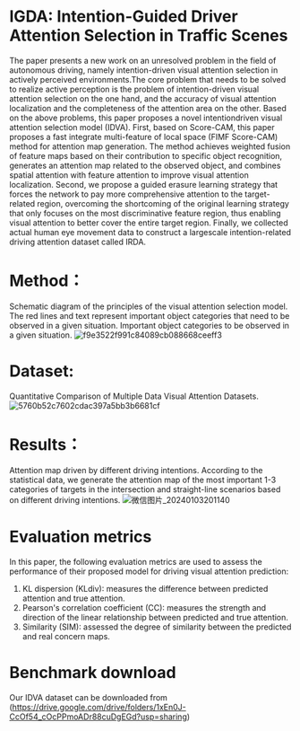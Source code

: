# IGDA: Intention-Guided Driver Attention Selection in Traffic Scenes
The paper presents a new work on an unresolved problem in the field of autonomous driving, namely intention-driven visual attention selection in actively perceived environments.The core problem that needs to be solved to realize active perception is the problem of intention-driven visual attention selection on the one hand, and the accuracy of visual attention localization and the completeness of the attention area on the other. Based on the above problems, this paper proposes a novel intentiondriven visual attention selection model (IDVA). First, based on Score-CAM, this paper proposes a fast integrate multi-feature of local space (FIMF Score-CAM) method for attention map generation. The method achieves weighted fusion of feature maps based on their contribution to specific object recognition, generates an attention map related to the observed object, and combines spatial attention with feature attention to improve visual attention localization. Second, we propose a guided erasure learning strategy that forces the network to pay more comprehensive attention to the target-related region, overcoming the shortcoming of the original learning strategy that only focuses on the most discriminative feature region, thus enabling visual attention to better cover the entire target region. Finally, we collected actual human eye movement data to construct a largescale intention-related driving attention dataset called IRDA.


# Method：
Schematic diagram of the principles of the visual attention selection model. The red lines and text represent important object categories that need to be observed in a given situation. Important object categories to be observed in a given situation.
![f9e3522f991c84089cb088668ceeff3](https://github.com/JulyAndGanyu/IGDA/assets/110894437/552e0b74-c9e8-4ad3-8086-abcccab866dc)




# Dataset:
Quantitative Comparison of Multiple Data Visual Attention Datasets.
![5760b52c7602cdac397a5bb3b6681cf](https://github.com/JulyAndGanyu/IGDA/assets/110894437/52043612-d69c-43f5-b064-20f0120d6408)



# Results：
Attention map driven by different driving intentions. According to the statistical data, we generate the attention map of the most important 1-3 categories of targets in the intersection and straight-line scenarios based on different driving intentions.
![微信图片_20240103201140](https://github.com/JulyAndGanyu/IDVA/assets/110894437/7978b8be-f510-46d4-afaf-2bcfa10858a3)








# Evaluation metrics
In this paper, the following evaluation metrics are used to assess the performance of their proposed model for driving visual attention prediction:
1. KL dispersion (KLdiv): measures the difference between predicted attention and true attention.
2. Pearson's correlation coefficient (CC): measures the strength and direction of the linear relationship between predicted and true attention.
3. Similarity (SIM): assessed the degree of similarity between the predicted and real concern maps.

# Benchmark download
Our IDVA dataset can be downloaded from (https://drive.google.com/drive/folders/1xEn0J-CcOf54_cOcPPmoADr88cuDgEGd?usp=sharing)
